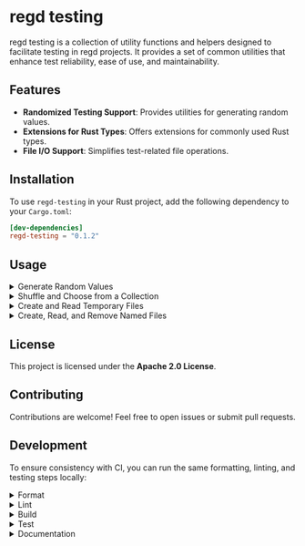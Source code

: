 # regd testing

regd testing is a collection of utility functions and helpers designed to facilitate testing in regd projects. It provides a set of common utilities that enhance test reliability, ease of use, and maintainability.

## Features

- **Randomized Testing Support**: Provides utilities for generating random values.
- **Extensions for Rust Types**: Offers extensions for commonly used Rust types.
- **File I/O Support**: Simplifies test-related file operations.

## Installation

To use `regd-testing` in your Rust project, add the following dependency to your `Cargo.toml`:

```toml
[dev-dependencies]
regd-testing = "0.1.2"
```

## Usage

<details>
<summary>Generate Random Values</summary>

```rust
use regd_testing::rand;

fn main() {
    let x: u32 = rand::generate();
    println!("Generated random value: {}", x);

    let y: i32 = rand::generate_range(-10..10);
    println!("Generated value in range: {}", y);

    let z: String = rand::generate_alphanumeric(16);
    println!("Generated alphanumeric string: {}", z);
}
```

</details>

<details>
<summary>Shuffle and Choose from a Collection</summary>

```rust
use regd_testing::prelude::*;

fn main() {
    let mut xs = [1, 2, 3, 4, 5];
    xs.shuffle();
    println!("Shuffled: {:?}", xs);

    if let Some(x) = xs.choose() {
        println!("Randomly chosen: {}", x);
    }

    if let Some(x) = xs.choose_mut() {
        *x = 99;
        println!("Modified chosen value: {}", x);
    }
}
```

</details>

<details>
<summary>Create and Read Temporary Files</summary>

```rust
use std::fs;

use regd_testing::io;

fn main() {
    let file = io::try_new_tempfile("temporary content")
        .expect("should succeed in creating a temporary file");

    let path = file.path();
    println!("Temp file path: {:?}", path);

    let contents = fs::read_to_string(path)
        .expect("should read file content");
    assert_eq!(contents, "temporary content");
}
```

</details>

<details>
<summary>Create, Read, and Remove Named Files</summary>

```rust
use std::fs;
use std::io::{self, Read};

use regd_testing::io as regd_testing_io;

fn main() {
    let file = regd_testing_io::try_new_file("test.txt", "hello world")
        .expect("should be able to create file");

    let mut contents = String::new();
    io::BufReader::new(file)
        .read_to_string(&mut contents)
        .expect("should be able to read the file");
    assert_eq!(contents, "hello world");
    println!("Read from file: {}", contents);

    io::try_remove_file("test.txt")
        .expect("should remove file successfully");

    let bad_filename = regd_testing::rand::generate_badfile(12);
    assert!(fs::metadata(&bad_filename).is_err());
    println!("Generated fake filename: {}", bad_filename);
}
```

</details>

## License

This project is licensed under the **Apache 2.0 License**.

## Contributing

Contributions are welcome! Feel free to open issues or submit pull requests.

## Development

To ensure consistency with CI, you can run the same formatting, linting, and testing steps locally:

<details>
<summary>Format</summary>

```bash
# Check formatting only (does not apply changes)
cargo fmt -- --check
# Automatically fix formatting issues
cargo fmt
```

</details>

<details>
<summary>Lint</summary>

```bash
cargo clippy --tests
```

</details>

<details>
<summary>Build</summary>

```bash
cargo build
```

</details>

<details>
<summary>Test</summary>

```bash
cargo test --verbose
```

</details>

<details>
<summary>Documentation</summary>

```bash
cargo doc
```

<details>
